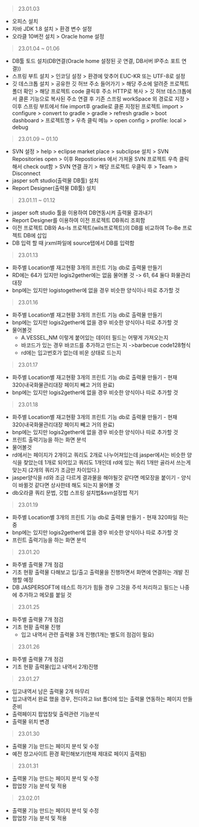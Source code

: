 > 23.01.03
  - 오피스 설치
  - 자바 JDK 1.8 설치 > 환경 변수 설정
  - 오라클 10버전 설치 > Oracle home 설정

> 23.01.04 ~ 01.06
  - DB툴 토드 설치(DB연결(Oracle home 설정된 곳 연결, DB서버 IP주소 포트 연결))
  - 스프링 부트 설치 > 인코딩 설정
                    > 환경에 맞추어 EUC-KR 또는 UTF-8로 설정
  - 깃 데스크톱 설치 > 공유한 깃 허브 주소 들어가기
                    > 해당 주소에 알려준 프로젝트 폴더 확인
                    > 해당 프로젝트 code 클릭후 주소 HTTP로 복사
                    > 깃 허브 데스크톱에서 클론 기능으로 복사된 주소 연결 후 기존 스프링 workSpace 외 경로로 지정
                    > 이후 스프링 부트에서 file import후 gradle로 클론 지정된 프로젝트 import
                    > configure > convert to gradle
                    > gradle > refresh gradle
                    > boot dashboard > 프로젝트명
                    > 우측 클릭 메뉴 > open config > profile: local > debug
> 23.01.09 ~ 01.10
  - SVN 설정 > help > eclipse market place > subclipse 설치
            > SVN Repositories open
            > 이후 Repostiories 에서 가져올 SVN 프로젝트 우측 클릭해서 check out함
            > SVN 연결 끊기 > 해당 프로젝트 우클릭 후 > Team > Disconnect
  - jasper soft studio(출력물 DB툴) 설치
  - Report Designer(출력물 DB툴) 설치

> 23.01.11 ~ 01.12
  - jasper soft studio 툴을 이용하여 DB연동시켜 출력물 결과내기
  - Report Designer를 이용하여 이전 프로젝트 DB쿼리 조회함
  - 이전 프로젝트 DB와 As-Is 프로젝트(wils프로젝트)의 DB를 비교하여 To-Be 프로젝트 DB에 삽입
  - DB 입력 할 때 jrxml파일에 source탭에서 DB를 입력함

> 23.01.13
  - 화주별 Location별 재고현황 3개의 프린트 기능 db로 출력물 만들기
  - RD에는 64가 있지만 logis2gether에는 없음 물어볼 것 -> 61, 64 둘다 화물관리 대장
  - bnp에는 있지만 logistogether에 없을 경우 비슷한 양식이나 따로 추가할 것

> 23.01.16
  - 화주별 Location별 재고현황 3개의 프린트 기능 db로 출력물 만들기
  - bnp에는 있지만 logis2gether에 없을 경우 비슷한 양식이나 따로 추가할 것
  - 물어볼것
    - A.VESSEL_NM 이렇게 붙어있는 데이터 필드는 어떻게 가져오는지
    - 바코드가 있는 경우 바코드를 추가하고 만드는 지 ->barbecue code128형식
    - rd에는 입고번호가 없는데 비운 상태로 드는지
    
> 23.01.17
  - 화주별 Location별 재고현황 3개의 프린트 기능 db로 출력물 만들기 - 현재 320(내국화물관리대장 페이지 빼고 거의 완료)
  - bnp에는 있지만 logis2gether에 없을 경우 비슷한 양식이나 따로 추가할 것
  
> 23.01.18
  - 화주별 Location별 재고현황 3개의 프린트 기능 db로 출력물 만들기 - 현재 320(내국화물관리대장 페이지 빼고 거의 완료)
  - bnp에는 있지만 logis2gether에 없을 경우 비슷한 양식이나 따로 추가할 것   
  - 프린트 출력기능을 하는 화면 분석
  - 물어볼것
  - rd에서는 페이지가 2개이고 쿼리도 2개로 나누어져있는데 jasper에서는 비슷한 양식을 찾았는데 1개로 되어있고 쿼리도 1개인데
    rd에 있는 쿼리 1개만 골라서 쓰는게 맞는지
    (2개의 쿼리가 조금만 차이있다.)
  - jasper양식을 rd와 조금 다르게 결과물을 해야될것 같다면 메모장을 붙이기 - 양식이 바뀔것 같다면 상사한테 해도 되는지 물어볼 것
  - db오라클 쿼리 문법, 깃헙 스프링 설치법&svn설정법 적기
   
> 23.01.19
  - 화주별 Location별 3개의 프린트 기능 db로 출력물 만들기 - 현재 320파일 하는중
  - bnp에는 있지만 logis2gether에 없을 경우 비슷한 양식이나 따로 추가할 것
  - 프린트 출력기능을 하는 화면 분석

> 23.01.20
  - 화주별 출력물 7개 점검
  - 기초 현황 출력물 다해보고 입/출고 출력물을 진행하면서 화면에 연결하는 개발 진행할 예정
  - DB JASPERSOFT에 테스트 하기가 힘들 경우 그것을 주석 처리하고 필드는 나중에 추가하고 메모를 붙일 것
   
> 23.01.25
  - 화주별 출력물 7개 점검
  - 기초 현황 출력물 진행
    - 입고 내역서 관련 출력물 3개 진행(1개는 별도의 점검이 필요)
    
> 23.01.26
  - 화주별 출력물 7개 점검
  - 기초 현황 출력물(입고 내역서 2개)진행

> 23.01.27
  - 입고내역서 남은 출력물 2개 마무리
  - 입고내역서 완료 했을 경우, 전다하고 list 폴더에 있는 출력물 연동하는 페이지 만들 준비 
  - 출력페이지 팝업창및 출력관련 기능분석
  - 출력물 위치 변경
> 23.01.30
  - 출력물 기능 만드는 페이지 분석 및 수정
  - 예전 창고사이트 환경 확인해보기(현재 제대로 페이지 출력됨)
> 23.01.31
  - 출력물 기능 만드는 페이지 분석 및 수정
  - 팝업창 기능 분석 및 적용

> 23.02.01
  - 출력물 기능 만드는 페이지 분석 및 수정
  - 팝업창 기능 분석 및 적용
